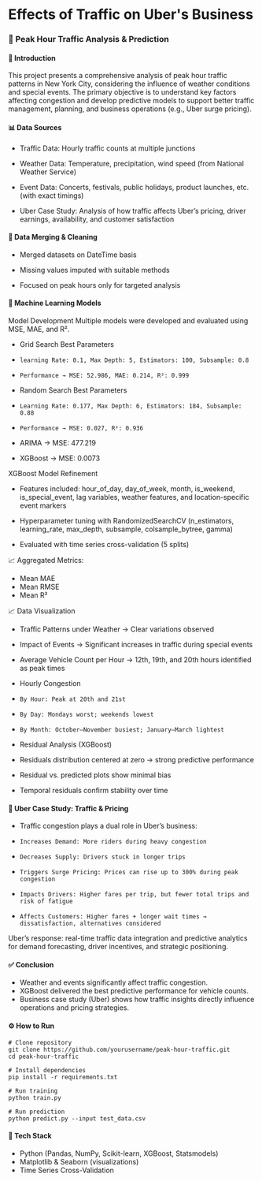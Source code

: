 # Effects of Traffic on Uber's Business

### 🚦 Peak Hour Traffic Analysis & Prediction
#### 📌 Introduction

This project presents a comprehensive analysis of peak hour traffic patterns in New York City, considering the influence of weather conditions and special events. The primary objective is to understand key factors affecting congestion and develop predictive models to support better traffic management, planning, and business operations (e.g., Uber surge pricing).

#### 📊 Data Sources

- Traffic Data: Hourly traffic counts at multiple junctions

- Weather Data: Temperature, precipitation, wind speed (from National Weather Service)

- Event Data: Concerts, festivals, public holidays, product launches, etc. (with exact timings)

- Uber Case Study: Analysis of how traffic affects Uber’s pricing, driver earnings, availability, and customer satisfaction

#### 🧹 Data Merging & Cleaning

- Merged datasets on DateTime basis

- Missing values imputed with suitable methods

- Focused on peak hours only for targeted analysis

#### 🤖 Machine Learning Models
Model Development
Multiple models were developed and evaluated using MSE, MAE, and R².

- Grid Search Best Parameters
-     learning Rate: 0.1, Max Depth: 5, Estimators: 100, Subsample: 0.8
-     Performance → MSE: 52.986, MAE: 0.214, R²: 0.999

- Random Search Best Parameters
-     Learning Rate: 0.177, Max Depth: 6, Estimators: 184, Subsample: 0.88
-     Performance → MSE: 0.027, R²: 0.936

- ARIMA → MSE: 477.219

- XGBoost → MSE: 0.0073

XGBoost Model Refinement

- Features included: hour_of_day, day_of_week, month, is_weekend, is_special_event, lag variables, weather features, and location-specific event markers

- Hyperparameter tuning with RandomizedSearchCV (n_estimators, learning_rate, max_depth, subsample, colsample_bytree, gamma)

- Evaluated with time series cross-validation (5 splits)

📈 Aggregated Metrics:

- Mean MAE
- Mean RMSE
- Mean R²

📈 Data Visualization

- Traffic Patterns under Weather → Clear variations observed
- Impact of Events → Significant increases in traffic during special events
- Average Vehicle Count per Hour → 12th, 19th, and 20th hours identified as peak times
- Hourly Congestion
-     By Hour: Peak at 20th and 21st
-     By Day: Mondays worst; weekends lowest
-     By Month: October–November busiest; January–March lightest

- Residual Analysis (XGBoost)

- Residuals distribution centered at zero → strong predictive performance
- Residual vs. predicted plots show minimal bias
- Temporal residuals confirm stability over time

#### 🚖 Uber Case Study: Traffic & Pricing

- Traffic congestion plays a dual role in Uber’s business:
-     Increases Demand: More riders during heavy congestion
-     Decreases Supply: Drivers stuck in longer trips
-     Triggers Surge Pricing: Prices can rise up to 300% during peak congestion
-     Impacts Drivers: Higher fares per trip, but fewer total trips and risk of fatigue
-     Affects Customers: Higher fares + longer wait times → dissatisfaction, alternatives considered

Uber’s response: real-time traffic data integration and predictive analytics for demand forecasting, driver incentives, and strategic positioning.

#### ✅ Conclusion

- Weather and events significantly affect traffic congestion.
- XGBoost delivered the best predictive performance for vehicle counts.
- Business case study (Uber) shows how traffic insights directly influence operations and pricing strategies.

#### ⚙️ How to Run
    # Clone repository
    git clone https://github.com/yourusername/peak-hour-traffic.git
    cd peak-hour-traffic

    # Install dependencies
    pip install -r requirements.txt

    # Run training
    python train.py

    # Run prediction
    python predict.py --input test_data.csv
#### 📌 Tech Stack
- Python (Pandas, NumPy, Scikit-learn, XGBoost, Statsmodels)
- Matplotlib & Seaborn (visualizations)
- Time Series Cross-Validation
